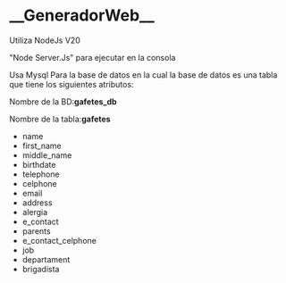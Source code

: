 <h1>__GeneradorWeb__</h1>

<p>Utiliza NodeJs V20 </p>


<p>"Node Server.Js" para ejecutar en la consola</p>


<p>Usa Mysql Para la base de datos en la cual la base de datos es una tabla que tiene los siguientes atributos: </p>
<p>Nombre de la BD:<b>gafetes_db</b> </p>
<p>Nombre de la tabla:<b>gafetes</b> </p>
<ul>
<li>name</li>
<li>first_name</li>
<li>middle_name</li>
<li>birthdate</li>
<li>telephone</li>
<li>celphone</li>
<li>email</li>
<li>address</li>
<li>alergia</li>
<li>e_contact</li>
<li>parents</li>
<li>e_contact_celphone</li>
<li>job</li>
<li>departament</li>
<li>brigadista</li>  
</ul>
